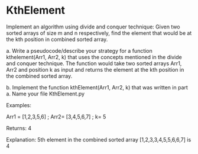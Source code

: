 # KthElement

Implement an algorithm using divide and conquer technique: Given two sorted arrays of 
size m and n respectively, find the element that would be at the kth position in combined 
sorted array. 

a. Write a pseudocode/describe your strategy for a function kthelement(Arr1, Arr2, k) 
that uses the concepts mentioned in the divide and conquer technique. The function 
would take two sorted arrays Arr1, Arr2 and position k as input and returns the 
element at the kth position in the combined sorted array. 

b. Implement the function kthElement(Arr1, Arr2, k) that was written in part a. Name 
your file KthElement.py 

Examples: 

Arr1 = [1,2,3,5,6] ; Arr2= [3,4,5,6,7] ; k= 5 

Returns: 4 

Explanation: 5th element in the combined sorted array [1,2,3,3,4,5,5,6,6,7] is 4 